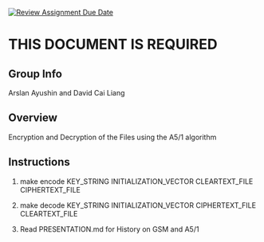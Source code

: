[![Review Assignment Due Date](https://classroom.github.com/assets/deadline-readme-button-24ddc0f5d75046c5622901739e7c5dd533143b0c8e959d652212380cedb1ea36.svg)](https://classroom.github.com/a/ecp4su41)
# THIS DOCUMENT IS REQUIRED
## Group Info
Arslan Ayushin and David Cai Liang
## Overview
Encryption and Decryption of the Files using the A5/1 algorithm
## Instructions
1) make encode KEY_STRING INITIALIZATION_VECTOR CLEARTEXT_FILE CIPHERTEXT_FILE

2) make decode KEY_STRING INITIALIZATION_VECTOR CIPHERTEXT_FILE CLEARTEXT_FILE

3) Read PRESENTATION.md for History on GSM and A5/1
